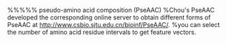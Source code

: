 %%%%% pseudo-amino acid composition (PseAAC)
%Chou's PseAAC developed the corresponding online server to obtain different forms of PseAAC at http://www.csbio.sjtu.edu.cn/bioinf/PseAAC/.
%you can select the number of amino acid residue intervals to get feature vectors.
